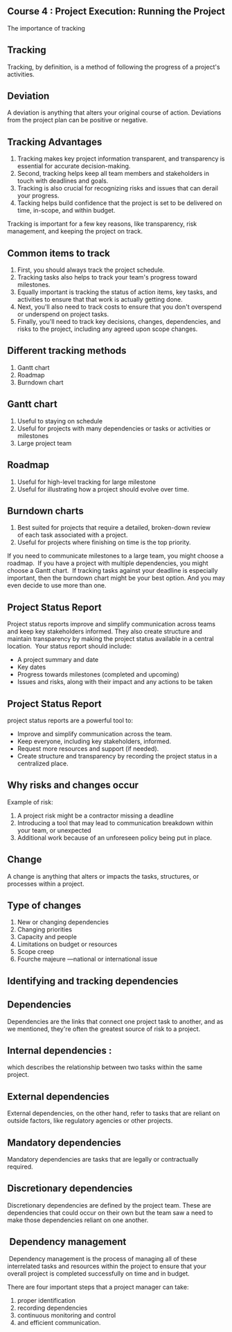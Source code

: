 ## Course 4 : Project Execution: Running the Project
The importance of tracking

## Tracking
Tracking, by definition, is a method of following the progress of a project's activities. 

## Deviation
A deviation is anything that alters your original course of action. Deviations from the project plan can be positive or negative.

## Tracking Advantages
1. Tracking makes key project information transparent, and transparency is essential for accurate decision-making.
2. Second, tracking helps keep all team members and stakeholders in touch with deadlines and goals. 
3. Tracking is also crucial for recognizing risks and issues that can derail your progress. 
4. Tacking helps build confidence that the project is set to be delivered on time, in-scope, and within budget. 

Tracking is important for a few key reasons, like transparency, risk management, and keeping the project on track.

## Common items to track
1.  First, you should always track the project schedule. 
2.  Tracking tasks also helps to track your team's progress toward milestones. 
3.  Equally important is tracking the status of action items, key tasks, and activities to ensure that that work is actually getting done. 
4.  Next, you'll also need to track costs to ensure that you don't overspend or underspend on project tasks. 
5.  Finally, you'll need to track key decisions, changes, dependencies, and risks to the project, including any agreed upon scope changes. 


## Different tracking methods
1. Gantt chart
2. Roadmap
3. Burndown chart


## Gantt chart
1. Useful to staying on schedule
2. Useful for projects with many dependencies or tasks or activities or milestones 
3. Large project team

## Roadmap
1. Useful for high-level tracking for large milestone
2. Useful for illustrating how a project should evolve over time.

## Burndown charts
1. Best suited for projects that require a detailed, broken-down review of each task associated with a project.
2. Useful for  projects where finishing on time is the top priority.


If you need to communicate milestones to a large team, you might choose a roadmap. 
If you have a project with multiple dependencies, you might choose a Gantt chart. 
If tracking tasks against your deadline is especially important, then the burndown chart might be your best option. And you may even decide to use more than one.

## Project Status Report
Project status reports improve and simplify communication across teams and keep key stakeholders informed. They also create structure and maintain transparency by making the project status available in a central location. 
Your status report should include:
* A project summary and date 
* Key dates 
* Progress towards milestones (completed and upcoming) 
* Issues and risks, along with their impact and any actions to be taken


## Project Status Report

project status reports are a powerful tool to:
* Improve and simplify communication across the team. 
* Keep everyone, including key stakeholders, informed. 
* Request more resources and support (if needed). 
* Create structure and transparency by recording the project status in a centralized place. 


## Why risks and changes occur
Example of risk:

1. A project risk might be a contractor missing a deadline
2. Introducing a tool that may lead to communication breakdown within your team, or unexpected
3. Additional work because of an unforeseen policy being put in place.

## Change
A change is anything that alters or impacts the tasks, structures, or processes within a project.

## Type of changes
1. New or changing dependencies
2. Changing priorities
3. Capacity and people
4. Limitations on budget or resources
5. Scope creep
6. Fourche majeure —national or international issue


## Identifying and tracking dependencies

## Dependencies
Dependencies are the links that connect one project task to another, and as we mentioned, they're often the greatest source of risk to a project.

## Internal dependencies :
which describes the relationship between two tasks within the same project.

## External dependencies
External dependencies, on the other hand, refer to tasks that are reliant on outside factors, like regulatory agencies or other projects.

## Mandatory dependencies
Mandatory dependencies are tasks that are legally or contractually required.

## Discretionary dependencies 
Discretionary dependencies are defined by the project team. These are dependencies that could occur on their own but the team saw a need to make those dependencies reliant on one another. 

##  Dependency management 
 Dependency management is the process of managing all of these interrelated tasks and resources within the project to ensure that your overall project is completed successfully on time and in budget. 


There are four important steps that a project manager can take: 
1. proper identification
2. recording dependencies
3. continuous monitoring and control
4. and efficient communication. 


